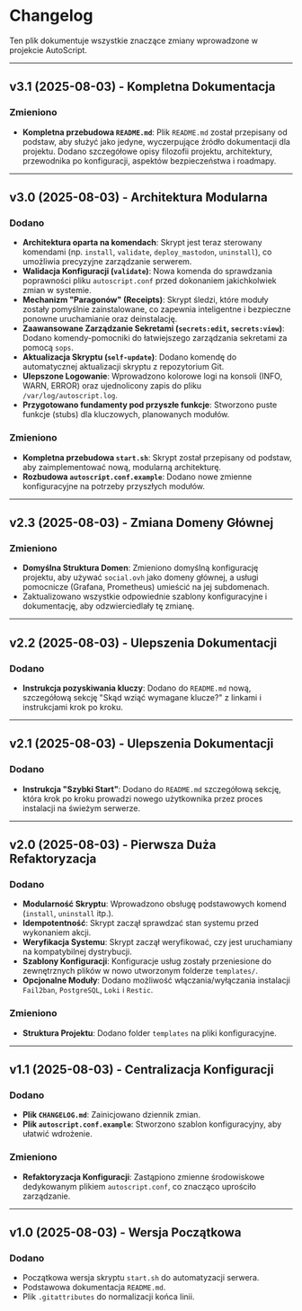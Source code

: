 # Changelog

Ten plik dokumentuje wszystkie znaczące zmiany wprowadzone w projekcie AutoScript.

---

## v3.1 (2025-08-03) - Kompletna Dokumentacja

### Zmieniono

- **Kompletna przebudowa `README.md`**: Plik `README.md` został przepisany od podstaw, aby służyć jako jedyne, wyczerpujące źródło dokumentacji dla projektu. Dodano szczegółowe opisy filozofii projektu, architektury, przewodnika po konfiguracji, aspektów bezpieczeństwa i roadmapy.

---

## v3.0 (2025-08-03) - Architektura Modularna

### Dodano

- **Architektura oparta na komendach**: Skrypt jest teraz sterowany komendami (np. `install`, `validate`, `deploy_mastodon`, `uninstall`), co umożliwia precyzyjne zarządzanie serwerem.
- **Walidacja Konfiguracji (`validate`)**: Nowa komenda do sprawdzania poprawności pliku `autoscript.conf` przed dokonaniem jakichkolwiek zmian w systemie.
- **Mechanizm "Paragonów" (Receipts)**: Skrypt śledzi, które moduły zostały pomyślnie zainstalowane, co zapewnia inteligentne i bezpieczne ponowne uruchamianie oraz deinstalację.
- **Zaawansowane Zarządzanie Sekretami (`secrets:edit`, `secrets:view`)**: Dodano komendy-pomocniki do łatwiejszego zarządzania sekretami za pomocą `sops`.
- **Aktualizacja Skryptu (`self-update`)**: Dodano komendę do automatycznej aktualizacji skryptu z repozytorium Git.
- **Ulepszone Logowanie**: Wprowadzono kolorowe logi na konsoli (INFO, WARN, ERROR) oraz ujednolicony zapis do pliku `/var/log/autoscript.log`.
- **Przygotowano fundamenty pod przyszłe funkcje**: Stworzono puste funkcje (stubs) dla kluczowych, planowanych modułów.

### Zmieniono

- **Kompletna przebudowa `start.sh`**: Skrypt został przepisany od podstaw, aby zaimplementować nową, modularną architekturę.
- **Rozbudowa `autoscript.conf.example`**: Dodano nowe zmienne konfiguracyjne na potrzeby przyszłych modułów.

---

## v2.3 (2025-08-03) - Zmiana Domeny Głównej

### Zmieniono

- **Domyślna Struktura Domen**: Zmieniono domyślną konfigurację projektu, aby używać `social.ovh` jako domeny głównej, a usługi pomocnicze (Grafana, Prometheus) umieścić na jej subdomenach.
- Zaktualizowano wszystkie odpowiednie szablony konfiguracyjne i dokumentację, aby odzwierciedlały tę zmianę.

---

## v2.2 (2025-08-03) - Ulepszenia Dokumentacji

### Dodano

- **Instrukcja pozyskiwania kluczy**: Dodano do `README.md` nową, szczegółową sekcję "Skąd wziąć wymagane klucze?" z linkami i instrukcjami krok po kroku.

---

## v2.1 (2025-08-03) - Ulepszenia Dokumentacji

### Dodano

- **Instrukcja "Szybki Start"**: Dodano do `README.md` szczegółową sekcję, która krok po kroku prowadzi nowego użytkownika przez proces instalacji na świeżym serwerze.

---

## v2.0 (2025-08-03) - Pierwsza Duża Refaktoryzacja

### Dodano

- **Modularność Skryptu**: Wprowadzono obsługę podstawowych komend (`install`, `uninstall` itp.).
- **Idempotentność**: Skrypt zaczął sprawdzać stan systemu przed wykonaniem akcji.
- **Weryfikacja Systemu**: Skrypt zaczął weryfikować, czy jest uruchamiany na kompatybilnej dystrybucji.
- **Szablony Konfiguracji**: Konfiguracje usług zostały przeniesione do zewnętrznych plików w nowo utworzonym folderze `templates/`.
- **Opcjonalne Moduły**: Dodano możliwość włączania/wyłączania instalacji `Fail2ban`, `PostgreSQL`, `Loki` i `Restic`.

### Zmieniono

- **Struktura Projektu**: Dodano folder `templates` na pliki konfiguracyjne.

---

## v1.1 (2025-08-03) - Centralizacja Konfiguracji

### Dodano

- **Plik `CHANGELOG.md`**: Zainicjowano dziennik zmian.
- **Plik `autoscript.conf.example`**: Stworzono szablon konfiguracyjny, aby ułatwić wdrożenie.

### Zmieniono

- **Refaktoryzacja Konfiguracji**: Zastąpiono zmienne środowiskowe dedykowanym plikiem `autoscript.conf`, co znacząco uprościło zarządzanie.

---

## v1.0 (2025-08-03) - Wersja Początkowa

### Dodano

- Początkowa wersja skryptu `start.sh` do automatyzacji serwera.
- Podstawowa dokumentacja `README.md`.
- Plik `.gitattributes` do normalizacji końca linii.